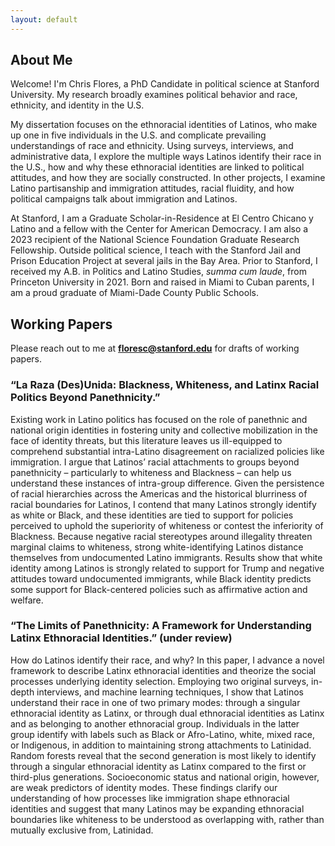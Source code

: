 ```yaml
---
layout: default
---
```


## About Me

Welcome! I'm Chris Flores, a PhD Candidate in political science at Stanford University. My research broadly examines political behavior and race, ethnicity, and identity in the U.S.

My dissertation focuses on the ethnoracial identities of Latinos, who make up one in five individuals in the U.S. and complicate prevailing understandings of race and ethnicity. Using surveys, interviews, and administrative data, I explore the multiple ways Latinos identify their race in the U.S., how and why these ethnoracial identities are linked to political attitudes, and how they are socially constructed. In other projects, I examine Latino partisanship and immigration attitudes, racial fluidity, and how political campaigns talk about immigration and Latinos. 

At Stanford, I am a Graduate Scholar-in-Residence at El Centro Chicano y Latino and a fellow with the Center for American Democracy. I am also a 2023 recipient of the National Science Foundation Graduate Research Fellowship. Outside political science, I teach with the Stanford Jail and Prison Education Project at several jails in the Bay Area. Prior to Stanford, I received my A.B. in Politics and Latino Studies, *summa cum laude*, from Princeton University in 2021. Born and raised in Miami to Cuban parents, I am a proud graduate of Miami-Dade County Public Schools. 

## Working Papers

Please reach out to me at <strong>floresc@stanford.edu</strong> for drafts of working papers. 

### “La Raza (Des)Unida: Blackness, Whiteness, and Latinx Racial Politics Beyond Panethnicity.”

Existing work in Latino politics has focused on the role of panethnic and national origin identities in fostering unity and collective mobilization in the face of identity threats, but this literature leaves us ill-equipped to comprehend substantial intra-Latino disagreement on racialized policies like immigration. I argue that Latinos’ racial attachments to groups beyond panethnicity – particularly to whiteness and Blackness – can help us understand these instances of intra-group difference. Given the persistence of racial hierarchies across the Americas and the historical blurriness of racial boundaries for Latinos, I contend that many Latinos strongly identify as white or Black, and these identities are tied to support for policies perceived to uphold the superiority of whiteness or contest the inferiority of Blackness. Because negative racial stereotypes around illegality threaten marginal claims to whiteness, strong white-identifying Latinos distance themselves from undocumented Latino immigrants. Results show that white identity among Latinos is strongly related to support for Trump and negative attitudes toward undocumented immigrants, while Black identity predicts some support for Black-centered policies such as affirmative action and welfare.

### “The Limits of Panethnicity: A Framework for Understanding Latinx Ethnoracial Identities.” (under review)

How do Latinos identify their race, and why? In this paper, I advance a novel framework to describe Latinx ethnoracial identities and theorize the social processes underlying identity selection. Employing two original surveys, in-depth interviews, and machine learning techniques, I show that Latinos understand their race in one of two primary modes: through a singular ethnoracial identity as Latinx, or through dual ethnoracial identities as Latinx and as belonging to another ethnoracial group. Individuals in the latter group identify with labels such as Black or Afro-Latino, white, mixed race, or Indigenous, in addition to maintaining strong attachments to Latinidad. Random forests reveal that the second generation is most likely to identify through a singular ethnoracial identity as Latinx compared to the first or third-plus generations. Socioeconomic status and national origin, however, are weak predictors of identity modes. These findings clarify our understanding of how processes like immigration shape ethnoracial identities and suggest that many Latinos may be expanding ethnoracial boundaries like whiteness to be understood as overlapping with, rather than mutually exclusive from, Latinidad.
